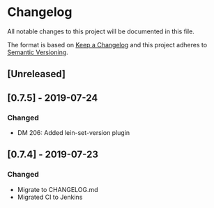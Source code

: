 # Changelog
All notable changes to this project will be documented in this file.

The format is based on [Keep a Changelog](http://keepachangelog.com/en/1.0.0/)
and this project adheres to [Semantic Versioning](http://semver.org/spec/v2.0.0.html).

## [Unreleased]

## [0.7.5] - 2019-07-24
### Changed
- DM 206: Added lein-set-version plugin

## [0.7.4] - 2019-07-23
### Changed
- Migrate to CHANGELOG.md
- Migrated CI to Jenkins

